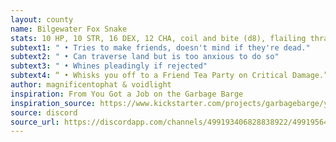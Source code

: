 ```yaml
---
layout: county 
name: Bilgewater Fox Snake
stats: 10 HP, 10 STR, 16 DEX, 12 CHA, coil and bite (d8), flailing thrash (d4 Blast)
subtext1: " • Tries to make friends, doesn't mind if they're dead."
subtext2: " • Can traverse land but is too anxious to do so"
subtext3: " • Whines pleadingly if rejected"
subtext4: “ • Whisks you off to a Friend Tea Party on Critical Damage.”
author: magnificentophat & voidlight
inspiration: From You Got a Job on the Garbage Barge
inspiration_source: https://www.kickstarter.com/projects/garbagebarge/you-got-a-job-on-the-garbage-barge
source: discord
source_url: https://discordapp.com/channels/499193406828838922/499195645131882506/690636047478030387
---
```


